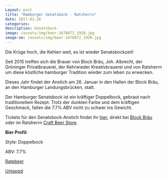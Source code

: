 ```yaml
---
Layout: post
title: "Hamburger Senatsbock - Ratsherrn"
date: 2017-01-26
categories:
description: Senatsbock
image: /assets/img/beer-1670872_1920.jpg
image-sm: /assets/img/beer-1670872_1920.jpg
---
```


Die Krüge hoch, die Kehlen weit, es ist wieder Senatsbockzeit!

Seit 2015 treffen sich die Brauer von Block Bräu, Joh. Albrecht, der Gröninger Privatbrauerei, der Kehrwieder Kreativbrauerei und von Ratsherrn um diese köstliche hamburger Tradition wieder zum leben zu erwecken.

Dieses Jahr findet der Anstich am 26. Januar in den Hallen der Block Bräu, an den Hamburger Landungsbrücken, statt.

Der Hamburger Senatsbock ist ein kräftiger Doppelbock, gebraut nach traditionellem Rezept. Trotz der dunklen Farbe und dem kräftigen Geschmack, fallen die 7.7% ABV nicht zu schwer ins Gewicht.

Tickets für den Senatsbock-Anstich findet ihr [hier](http://www.senatsbock.de/anstich.html), direkt bei [Block Bräu](https://goo.gl/maps/wH372QSVK5w) oder im Ratsherrn [Craft Beer Store](https://goo.gl/maps/iDp2EWrJss82).

**Bier Profil:**

Style: Doppelbock

ABV: 7.7%

[Ratebeer](https://www.ratebeer.com/beer/hamburger-senatsbock-the-nutz-bock-edition-2017/496397/)

[Untappd](https://untappd.com/b/ratsherrn-brauerei-hamburger-senatsbock-2017-edition/1923430)
